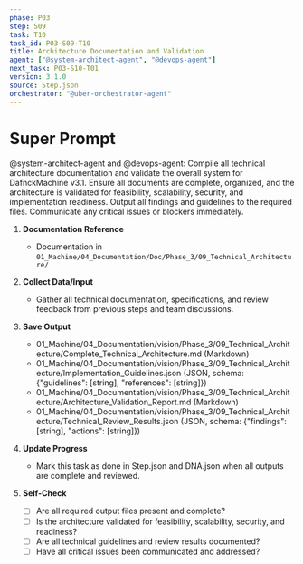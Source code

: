 ```yaml
---
phase: P03
step: S09
task: T10
task_id: P03-S09-T10
title: Architecture Documentation and Validation
agent: ["@system-architect-agent", "@devops-agent"]
next_task: P03-S10-T01
version: 3.1.0
source: Step.json
orchestrator: "@uber-orchestrator-agent"
---
```


# Super Prompt
@system-architect-agent and @devops-agent: Compile all technical architecture documentation and validate the overall system for DafnckMachine v3.1. Ensure all documents are complete, organized, and the architecture is validated for feasibility, scalability, security, and implementation readiness. Output all findings and guidelines to the required files. Communicate any critical issues or blockers immediately.

1. **Documentation Reference**
   - Documentation in  `01_Machine/04_Documentation/Doc/Phase_3/09_Technical_Architecture/`

2. **Collect Data/Input**
   - Gather all technical documentation, specifications, and review feedback from previous steps and team discussions.

3. **Save Output**
   - 01_Machine/04_Documentation/vision/Phase_3/09_Technical_Architecture/Complete_Technical_Architecture.md (Markdown)
   - 01_Machine/04_Documentation/vision/Phase_3/09_Technical_Architecture/Implementation_Guidelines.json (JSON, schema: {"guidelines": [string], "references": [string]})
   - 01_Machine/04_Documentation/vision/Phase_3/09_Technical_Architecture/Architecture_Validation_Report.md (Markdown)
   - 01_Machine/04_Documentation/vision/Phase_3/09_Technical_Architecture/Technical_Review_Results.json (JSON, schema: {"findings": [string], "actions": [string]})

4. **Update Progress**
   - Mark this task as done in Step.json and DNA.json when all outputs are complete and reviewed.

5. **Self-Check**
   - [ ] Are all required output files present and complete?
   - [ ] Is the architecture validated for feasibility, scalability, security, and readiness?
   - [ ] Are all technical guidelines and review results documented?
   - [ ] Have all critical issues been communicated and addressed? 
